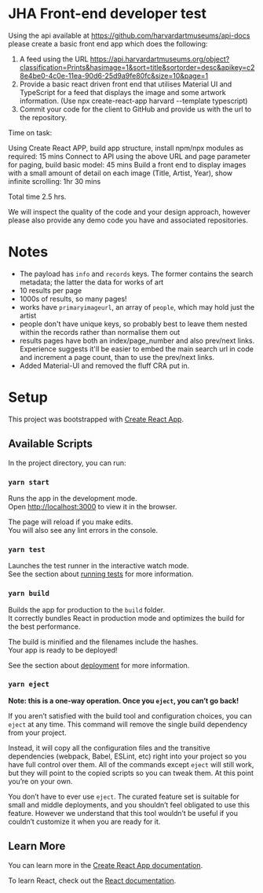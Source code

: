 # JHA Front-end developer test

Using the api available at https://github.com/harvardartmuseums/api-docs please create a basic front end app which does the following:

1. A feed using the URL https://api.harvardartmuseums.org/object?classification=Prints&hasimage=1&sort=title&sortorder=desc&apikey=c28e4be0-4c0e-11ea-90d6-25d9a9fe80fc&size=10&page=1
2. Provide a basic react driven front end that utilises Material UI and TypeScript for a feed that displays the image and some artwork information. (Use npx create-react-app harvard --template typescript)
3. Commit your code for the client to GitHub and provide us with the url to the repository.

Time on task:  

Using Create React APP, build app structure, install npm/npx modules as required: 15 mins
Connect to API using the above URL and page parameter for paging, build basic model: 45 mins
Build a front end to display images with a small amount of detail on each image (Title, Artist, Year), show infinite scrolling: 1hr 30 mins

Total time 2.5 hrs.

We will inspect the quality of the code and your design approach, however please also provide any demo code you have and associated repositories.

# Notes

- The payload has `info` and `records` keys. The former contains the search metadata; the latter the data for works of art
- 10 results per page
- 1000s of results, so many pages!
- works have `primaryimageurl`, an array of `people`, which may hold just the artist
- people don't have unique keys, so probably best to leave them nested within the records rather than normalise them out
- results pages have both an index/page_number and also prev/next links. Experience suggests it'll be easier to embed the main search url in code and increment a page count, than to use the prev/next links.
- Added Material-UI and removed the fluff CRA put in.


# Setup

This project was bootstrapped with [Create React App](https://github.com/facebook/create-react-app).

## Available Scripts

In the project directory, you can run:

### `yarn start`

Runs the app in the development mode.<br />
Open [http://localhost:3000](http://localhost:3000) to view it in the browser.

The page will reload if you make edits.<br />
You will also see any lint errors in the console.

### `yarn test`

Launches the test runner in the interactive watch mode.<br />
See the section about [running tests](https://facebook.github.io/create-react-app/docs/running-tests) for more information.

### `yarn build`

Builds the app for production to the `build` folder.<br />
It correctly bundles React in production mode and optimizes the build for the best performance.

The build is minified and the filenames include the hashes.<br />
Your app is ready to be deployed!

See the section about [deployment](https://facebook.github.io/create-react-app/docs/deployment) for more information.

### `yarn eject`

**Note: this is a one-way operation. Once you `eject`, you can’t go back!**

If you aren’t satisfied with the build tool and configuration choices, you can `eject` at any time. This command will remove the single build dependency from your project.

Instead, it will copy all the configuration files and the transitive dependencies (webpack, Babel, ESLint, etc) right into your project so you have full control over them. All of the commands except `eject` will still work, but they will point to the copied scripts so you can tweak them. At this point you’re on your own.

You don’t have to ever use `eject`. The curated feature set is suitable for small and middle deployments, and you shouldn’t feel obligated to use this feature. However we understand that this tool wouldn’t be useful if you couldn’t customize it when you are ready for it.

## Learn More

You can learn more in the [Create React App documentation](https://facebook.github.io/create-react-app/docs/getting-started).

To learn React, check out the [React documentation](https://reactjs.org/).

